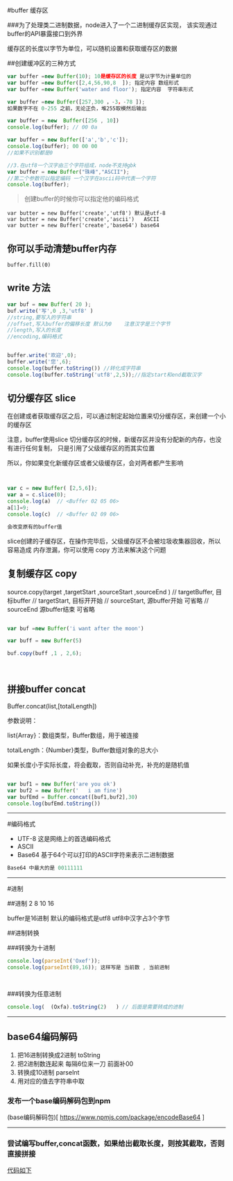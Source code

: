 #buffer   缓存区

###为了处理类二进制数据，node进入了一个二进制缓存区实现，
该实现通过buffer的API暴露接口到外界

缓存区的长度以字节为单位，可以随机设置和获取缓存区的数据

##创建缓冲区的三种方式
```javascript
var buffer =new Buffer(10); 10是缓存区的长度 是以字节为计量单位的
var buffer =new Buffer([2,4,56,90,8  ]); 指定内容 数组形式
var buffer =new Buffer('water and floor'); 指定内容  字符串形式

var buffer =new Buffer([257,300 ，-3，-78 ]);
如果数字不在 0-255 之前，无论正负，堆255取模然后输出

var buffer = new  Buffer([256 , 10])
console.log(buffer); // 00 0a

var buffer = new Buffer(['a','b','c']);
console.log(buffer); 00 00 00
//如果不识别都是0

//3.在utf8一个汉字由三个字符组成，node不支持gbk
var buffer = new Buffer("珠峰","ASCII");
//第二个参数可以指定编码 一个汉字在ascii码中代表一个字符
console.log(buffer);

```






> 创建buffer的时候你可以指定他的编码格式

```javsscript
var butter = new Buffer('create','utf8') 默认是utf-8
var butter = new Buffer('create','ascii')   ASCII
var butter = new Buffer('create','base64') base64

```




## 你可以手动清楚buffer内存
`buffer.fill(0)`

## write 方法
```javascript
var buf = new Buffer( 20 );
buf.write('写',0 ,3,'utf8' )
//string,要写入的字符串
//offset,写入buffer的偏移长度 默认为0    注意汉字是三个字节
//length,写入的长度
//encoding,编码格式


buffer.write('欢迎',0);
buffer.write('您',6);
console.log(buffer.toString()) //转化成字符串
console.log(buffer.toString('utf8',2,5));//指定start和end截取汉字


```

## 切分缓存区  slice
在创建或者获取缓存区之后，可以通过制定起始位置来切分缓存区，来创建一个小的缓存区

注意，buffer使用slice 切分缓存区的时候，新缓存区并没有分配新的内存，也没有进行任何复制，
只是引用了父级缓存区的而其实位置

所以，你如果变化新缓存区或者父级缓存区，会对两者都产生影响

```javascript


var c = new Buffer( [2,5,6]);
var a = c.slice(0);
console.log(a)  // <Buffer 02 05 06>
a[1]=9;
console.log(c)  // <Buffer 02 09 06>

会改变原有的buffer值

```

slice创建的子缓存区，在操作完毕后，父级缓存区不会被垃圾收集器回收，所以容易造成
内存泄漏，你可以使用 copy 方法来解决这个问题



## 复制缓存区  copy

source.copy(target  ,targetStart ,sourceStart ,sourceEnd  )
// targetBuffer, 目标buffer
// targetStart, 目标开开始
// sourceStart, 源buffer开始 可省略
// sourceEnd  源buffer结束 可省略


```javascript

var buf =new Buffer('i want after the moon')

var buff = new Buffer(5)

buf.copy(buff ,1 , 2,6);




```

## 拼接buffer   concat
Buffer.concat(list,[totalLength])

参数说明：

 list{Array}：数组类型，Buffer数组，用于被连接

 totalLength：{Number}类型，Buffer数组对象的总大小

 如果长度小于实际长度，将会截取，否则自动补充，补充的是随机值


```javascript

var buf1 = new Buffer('are you ok')
var buf2 = new Buffer('   i am fine')
var bufEmd = Buffer.concat([buf1,buf2],30)
console.log(bufEmd.toString())

```






***
#编码格式

* UTF-8  这是网络上的首选编码格式
* ASCII
* Base64  基于64个可以打印的ASCII字符来表示二进制数据

```javascript
Base64 中最大的是 00111111


```


***

#进制

##进制
2 8 10 16

buffer是16进制  默认的编码格式是utf8  utf8中汉字占3个字节




##进制转换

###转换为十进制

```javascript
console.log(parseInt('Oxef'));
console.log(parseInt(89,16)); 这样写是 当前数 , 当前进制




```

###转换为任意进制
```javascript
console.log(  (Oxfa).toString(2)   ) // 后面是需要转成的进制


```


***
## base64编码解码

1. 把16进制转换成2进制 toString
2. 把2进制数连起来 每隔6位来一刀 前面补00
3. 转换成10进制 parseInt
4. 用对应的值去字符串中取



### 发布一个base编码解码包到npm

(base编码解码包)[  https://www.npmjs.com/package/encodeBase64  ]








***

### 尝试编写buffer,concat函数，如果给出截取长度，则按其截取，否则直接拼接
[代码如下](https://github.com/mengxxSELF/myproject/blob/master/note3031/testing/concatBuffer.js)













